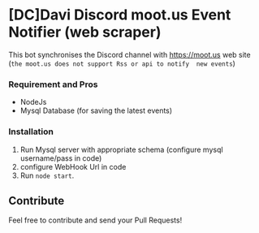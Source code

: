 # [DC]Davi Discord moot.us Event Notifier (web scraper)

This bot synchronises the Discord channel with https://moot.us web site (```the moot.us does not support Rss or api to notify 
new events```) 
### Requirement and Pros
* NodeJs
* Mysql Database (for saving the latest events)

### Installation
1. Run Mysql server with appropriate schema (configure mysql username/pass in code)
2. configure WebHook Url in code
3. Run ```node start```.

## Contribute
Feel free to contribute and send your Pull Requests!
